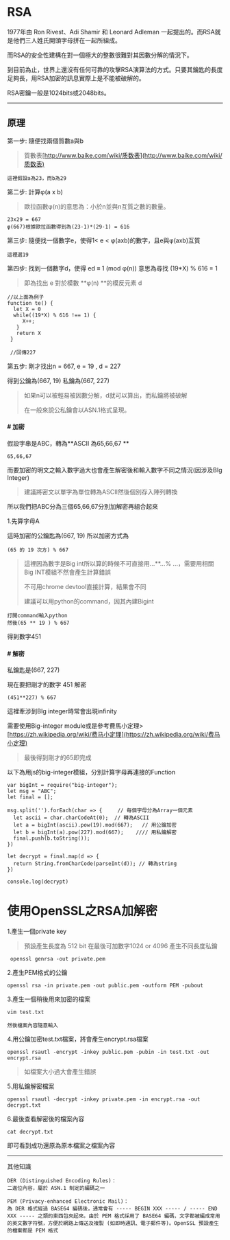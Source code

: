 # RSA

1977年由 Ron Rivest、Adi Shamir 和 Leonard Adleman 一起提出的。而RSA就是他們三人姓氏開頭字母拼在一起所組成。

而RSA的安全性建構在對一個極大的整數很難對其因數分解的情況下。

到目前為止，世界上還沒有任何可靠的攻擊RSA演算法的方式。只要其鑰匙的長度足夠長，用RSA加密的訊息實際上是不能被破解的。

RSA密鑰一般是1024bits或2048bits。

---

## 原理

第一步: 隨便找兩個質數a與b

> 質數表[http://www.baike.com/wiki/质数表](http://www.baike.com/wiki/质数表)

```
這裡假設a為23，而b為29
```

第二步: 計算φ\(a x b\)

> 歐拉函數φ\(n\)的意思為：小於n並與n互質之數的數量。

```
23x29 = 667  
φ(667)根據歐拉函數得到為(23-1)*(29-1) = 616
```

第三步: 隨便找一個數字e，使得1&lt; e &lt; φ\(axb\)的數字，且e與φ\(axb\)互質

```
這裡選19
```

第四步: 找到一個數字d，使得 ed ≡ 1 \(mod φ\(n\)\)        意思為尋找 \(19\*X\) % 616  = 1

> 即為找出 e 對於模數 **φ\(n\) **的模反元素 d

```
//以上面為例子
function te() {
  let X = 0
  while((19*X) % 616 !== 1) {
     X++;
   }
   return X
 }

 //回傳227
```

第五步: 剛才找出n = 667,  e = 19 , d = 227

得到公鑰為\(667, 19\)  私鑰為\(667, 227\)

> 如果n可以被輕易被因數分解，d就可以算出，而私鑰將被破解
>
> 在一般來說公私鑰會以ASN.1格式呈現。

#### \# 加密

假設字串是ABC，轉為**ASCII 為65,66,67 **

```
65,66,67
```

而要加密的明文之輸入數字過大也會產生解密後和輸入數字不同之情況\(因涉及BIg Integer\)

> 建議將密文以單字為單位轉為ASCII然後個別存入陣列轉換

所以我們把ABC分為三個65,66,67分別加解密再組合起來

1.先算字母A

這時加密的公鑰匙為\(667, 19\) 所以加密方式為

```
(65 的 19 次方) % 667
```

> 這裡因為數字是Big int所以算的時候不可直接用...\*\*...% ...，需要用相關Big INT模組不然會產生計算錯誤
>
> 不可用chrome devtool直接計算，結果會不同
>
> 建議可以用python的command，因其內建Bigint

```
打開command輸入python
然後(65 ** 19 ) % 667
```

得到數字451

#### \# 解密

私鑰匙是\(667, 227\)

現在要把剛才的數字 451 解密

```
(451**227) % 667
```

這裡牽涉到BIg integer時常會出現infinity

需要使用Big-integer module或是參考費馬小定理&gt;[https://zh.wikipedia.org/wiki/费马小定理](https://zh.wikipedia.org/wiki/费马小定理)

> 最後得到剛才的65即完成

以下為用js的big-integer模組，分別計算字母再連接的Function

```
var bigInt = require("big-integer");
let msg = "ABC";
let final = [];

msg.split('').forEach(char => {     // 每個字母分為Array一個元素
  let ascii = char.charCodeAt(0);  // 轉為ASCII
  let a = bigInt(ascii).pow(19).mod(667);   // 用公鑰加密
  let b = bigInt(a).pow(227).mod(667);    //// 用私鑰解密
  final.push(b.toString());
})

let decrypt = final.map(d => {
  return String.fromCharCode(parseInt(d)); // 轉為string
})

console.log(decrypt)
```

# 使用OpenSSL之RSA加解密

1.產生一個private key

> 預設產生長度為 512 bit  在最後可加數字1024 or 4096 產生不同長度私鑰

```
 openssl genrsa -out private.pem
```

2.產生PEM格式的公鑰

```
openssl rsa -in private.pem -out public.pem -outform PEM -pubout
```

3.產生一個稍後用來加密的檔案

```
vim test.txt

然後檔案內容隨意輸入
```

4.用公鑰加密test.txt檔案，將會產生encrypt.rsa檔案

```
openssl rsautl -encrypt -inkey public.pem -pubin -in test.txt -out encrypt.rsa
```

> 如檔案大小過大會產生錯誤

5.用私鑰解密檔案

```
openssl rsautl -decrypt -inkey private.pem -in encrypt.rsa -out decrypt.txt
```

6.最後查看解密後的檔案內容

```
cat decrypt.txt
```

即可看到成功還原為原本檔案之檔案內容

---

其他知識

```
DER (Distinguished Encoding Rules)：
二進位內容，屬於 ASN.1 制定的編碼之一

PEM (Privacy-enhanced Electronic Mail)：
為 DER 格式經過 BASE64 編碼後，通常會有 ----- BEGIN XXX ----- / ----- END XXX ----- 之類的東西包夾起來。由於 PEM 格式採用了 BASE64 編碼，文字都被編成常用的英文數字符號，方便於網路上傳送及複製 (如即時通訊、電子郵件等)。OpenSSL 預設產生的檔案都是 PEM 格式
```




